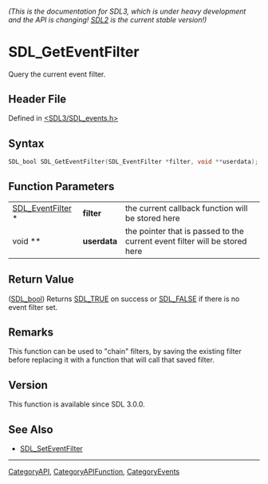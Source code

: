 ###### (This is the documentation for SDL3, which is under heavy development and the API is changing! [SDL2](https://wiki.libsdl.org/SDL2/) is the current stable version!)
# SDL_GetEventFilter

Query the current event filter.

## Header File

Defined in [<SDL3/SDL_events.h>](https://github.com/libsdl-org/SDL/blob/main/include/SDL3/SDL_events.h)

## Syntax

```c
SDL_bool SDL_GetEventFilter(SDL_EventFilter *filter, void **userdata);
```

## Function Parameters

|                                      |              |                                                                            |
| ------------------------------------ | ------------ | -------------------------------------------------------------------------- |
| [SDL_EventFilter](SDL_EventFilter) * | **filter**   | the current callback function will be stored here                          |
| void **                              | **userdata** | the pointer that is passed to the current event filter will be stored here |

## Return Value

([SDL_bool](SDL_bool)) Returns [SDL_TRUE](SDL_TRUE) on success or
[SDL_FALSE](SDL_FALSE) if there is no event filter set.

## Remarks

This function can be used to "chain" filters, by saving the existing filter
before replacing it with a function that will call that saved filter.

## Version

This function is available since SDL 3.0.0.

## See Also

- [SDL_SetEventFilter](SDL_SetEventFilter)

----
[CategoryAPI](CategoryAPI), [CategoryAPIFunction](CategoryAPIFunction), [CategoryEvents](CategoryEvents)

